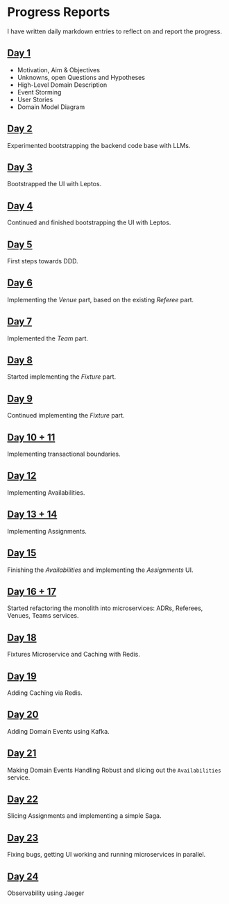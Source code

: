 # Progress Reports

I have written daily markdown entries to reflect on and report the progress.

## [Day 1](./week1/day1/README.md)

- Motivation, Aim & Objectives
- Unknowns, open Questions and Hypotheses
- High-Level Domain Description
- Event Storming
- User Stories
- Domain Model Diagram

## [Day 2](./week1/day2/README.md)

Experimented bootstrapping the backend code base with LLMs.

## [Day 3](./week1/day3/README.md)

Bootstrapped the UI with Leptos.

## [Day 4](./week1/day4/README.md)

Continued and finished bootstrapping the UI with Leptos.

## [Day 5](./week1/day5/README.md)

First steps towards DDD.

## [Day 6](./week2/day6/README.md)

Implementing the *Venue* part, based on the existing *Referee* part.

## [Day 7](./week2/day7/README.md)

Implemented the *Team* part.

## [Day 8](./week2/day8/README.md)

Started implementing the *Fixture* part.

## [Day 9](./week2/day9/README.md)

Continued implementing the *Fixture* part.

## [Day 10 + 11](./week2/day10/README.md)

Implementing transactional boundaries.

## [Day 12](./week3/day12/README.md)

Implementing Availabilities.

## [Day 13 + 14](./week3/day13/README.md)

Implementing Assignments.

## [Day 15](./week3/day15/README.md)

Finishing the *Availabilities* and implementing the *Assignments* UI.

## [Day 16 + 17](./week4/day16/README.md)

Started refactoring the monolith into microservices: ADRs, Referees, Venues, Teams services.

## [Day 18](./week4/day18/README.md)

Fixtures Microservice and Caching with Redis.
    
## [Day 19](./week4/day19/README.md)

Adding Caching via Redis.

## [Day 20](./week5/day20/README.md)

Adding Domain Events using Kafka.

## [Day 21](./week5/day21/README.md)

Making Domain Events Handling Robust and slicing out the `Availabilities` service.

## [Day 22](./week5/day22/README.md)

Slicing Assignments and implementing a simple Saga.

## [Day 23](./week6/day23/README.md)

Fixing bugs, getting UI working and running microservices in parallel.

## [Day 24](./week6/day24/README.md)

Observability using Jaeger